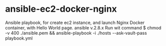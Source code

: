 # ansible-ec2-docker-nginx
Ansible playbook, for create ec2 instance, and launch Nginx Docker container, with Hello World page.
ansible v.2.8.x
Run wit command
$ chmod -v 400 ./ansible.pem && ansible-playbook -i ./hosts --ask-vault-pass playbook.yml
